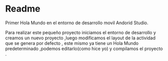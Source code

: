 # Readme

Primer Hola Mundo en el entorno de desarrollo movil Andorid Studio.

Para realizar este pequeño proyecto iniciamos el entorno de desarrollo y creamos un nuevo proyecto ,luego modificamos el layout de la actividad que se genera por
defecto , este mismo ya tiene un Hola Mundo predeterminado ,podemos editarlo(como hice yo) y compilamos el proyecto .
